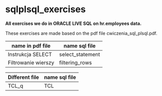 # sqlplsql_exercises
**All exercises we do in ORACLE LIVE SQL on hr.employees data.**

These exercises are made based on the pdf file cwiczenia_sql_plsql.pdf.

| name in pdf file       |  name sql file    |
|---------------------   |-------------------|
| Instrukcja SELECT      | select_statement  |
| Filtrowanie wierszy    | filtering_rows    |


| Different file         |  name sql file    |
|---------------------   |-------------------|
| TCL_q                  |  TCL              |
